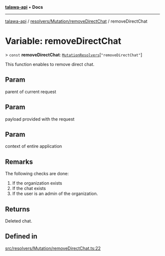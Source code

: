 [**talawa-api**](../../../../README.md) • **Docs**

***

[talawa-api](../../../../modules.md) / [resolvers/Mutation/removeDirectChat](../README.md) / removeDirectChat

# Variable: removeDirectChat

\> `const` **removeDirectChat**: [`MutationResolvers`](../../../../types/generatedGraphQLTypes/type-aliases/MutationResolvers.md)\[`"removeDirectChat"`\]

This function enables to remove direct chat.

## Param

parent of current request

## Param

payload provided with the request

## Param

context of entire application

## Remarks

The following checks are done:
1. If the organization exists
2. If the chat exists
3. If the user is an admin of the organization.

## Returns

Deleted chat.

## Defined in

[src/resolvers/Mutation/removeDirectChat.ts:22](https://github.com/PalisadoesFoundation/talawa-api/blob/f1c816bca43cc03a8c1bd303394e2550a50db017/src/resolvers/Mutation/removeDirectChat.ts#L22)

